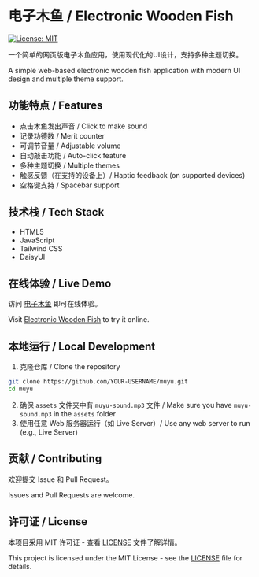 # 电子木鱼 / Electronic Wooden Fish

[![License: MIT](https://img.shields.io/badge/License-MIT-yellow.svg)](https://opensource.org/licenses/MIT)

一个简单的网页版电子木鱼应用，使用现代化的UI设计，支持多种主题切换。

A simple web-based electronic wooden fish application with modern UI design and multiple theme support.

## 功能特点 / Features

- 点击木鱼发出声音 / Click to make sound
- 记录功德数 / Merit counter
- 可调节音量 / Adjustable volume
- 自动敲击功能 / Auto-click feature
- 多种主题切换 / Multiple themes
- 触感反馈（在支持的设备上）/ Haptic feedback (on supported devices)
- 空格键支持 / Spacebar support

## 技术栈 / Tech Stack

- HTML5
- JavaScript
- Tailwind CSS
- DaisyUI

## 在线体验 / Live Demo

访问 [电子木鱼](https://your-netlify-url.netlify.app) 即可在线体验。

Visit [Electronic Wooden Fish](https://your-netlify-url.netlify.app) to try it online.

## 本地运行 / Local Development

1. 克隆仓库 / Clone the repository
```bash
git clone https://github.com/YOUR-USERNAME/muyu.git
cd muyu
```

2. 确保 `assets` 文件夹中有 `muyu-sound.mp3` 文件 / Make sure you have `muyu-sound.mp3` in the `assets` folder
3. 使用任意 Web 服务器运行（如 Live Server）/ Use any web server to run (e.g., Live Server)

## 贡献 / Contributing

欢迎提交 Issue 和 Pull Request。

Issues and Pull Requests are welcome.

## 许可证 / License

本项目采用 MIT 许可证 - 查看 [LICENSE](LICENSE) 文件了解详情。

This project is licensed under the MIT License - see the [LICENSE](LICENSE) file for details. 